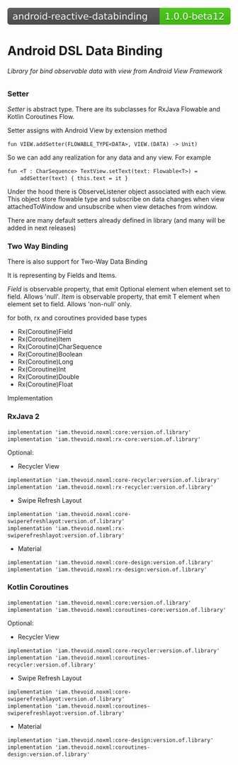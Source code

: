 <a href="https://bintray.com/beta/#/iamthevoid/maven/android-dsl-databinding"><img src="https://github.com/iamthevoid/android-dsl-databinding/blob/master/lib.svg"></a>

# Android DSL Data Binding

###### Library for bind observable data with view from Android View Framework

### Setter

*Setter* is abstract type. There are its subclasses for RxJava Flowable and Kotlin Coroutines Flow.

Setter assigns with Android View by extension method

```
fun VIEW.addSetter(FLOWABLE_TYPE<DATA>, VIEW.(DATA) -> Unit)
```

So we can add any realization for any data and any view. For example

```
fun <T : CharSequence> TextView.setText(text: Flowable<T>) =
    addSetter(text) { this.text = it }
```

Under the hood there is ObserveListener object associated with each view. This object store flowable
type and subscribe on data changes when view attachedToWindow and unsubscribe when view detaches from
window.

There are many default setters already defined in library (and many will be added in next releases)

### Two Way Binding

There is also support for Two-Way Data Binding

It is representing by Fields and Items.

*Field* is observable property, that emit Optional<T> element when element set to field. Allows 'null'.
*Item* is observable property, that emit T element when element set to field. Allows 'non-null' only.

for both, rx and coroutines provided base types

- Rx(Coroutine)Field
- Rx(Coroutine)Item
- Rx(Coroutine)CharSequence
- Rx(Coroutine)Boolean
- Rx(Coroutine)Long
- Rx(Coroutine)Int
- Rx(Coroutine)Double
- Rx(Coroutine)Float

Implementation

### RxJava 2

```
implementation 'iam.thevoid.noxml:core:version.of.library'
implementation 'iam.thevoid.noxml:rx-core:version.of.library'
```

Optional:
- Recycler View
```
implementation 'iam.thevoid.noxml:core-recycler:version.of.library'
implementation 'iam.thevoid.noxml:rx-recycler:version.of.library'
```
- Swipe Refresh Layout
```
implementation 'iam.thevoid.noxml:core-swiperefreshlayot:version.of.library'
implementation 'iam.thevoid.noxml:rx-swiperefreshlayot:version.of.library'
```
- Material
```
implementation 'iam.thevoid.noxml:core-design:version.of.library'
implementation 'iam.thevoid.noxml:rx-design:version.of.library'
```

### Kotlin Coroutines

```
implementation 'iam.thevoid.noxml:core:version.of.library'
implementation 'iam.thevoid.noxml:coroutines-core:version.of.library'
```

Optional:
- Recycler View
```
implementation 'iam.thevoid.noxml:core-recycler:version.of.library'
implementation 'iam.thevoid.noxml:coroutines-recycler:version.of.library'
```
- Swipe Refresh Layout
```
implementation 'iam.thevoid.noxml:core-swiperefreshlayot:version.of.library'
implementation 'iam.thevoid.noxml:coroutines-swiperefreshlayot:version.of.library'
```
- Material
```
implementation 'iam.thevoid.noxml:core-design:version.of.library'
implementation 'iam.thevoid.noxml:coroutines-design:version.of.library'
```